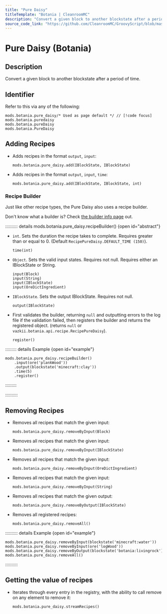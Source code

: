 ```yaml
---
title: "Pure Daisy"
titleTemplate: "Botania | CleanroomMC"
description: "Convert a given block to another blockstate after a period of time."
source_code_link: "https://github.com/CleanroomMC/GroovyScript/blob/master/src/main/java/com/cleanroommc/groovyscript/compat/mods/botania/PureDaisy.java"
---
```


# Pure Daisy (Botania)

## Description

Convert a given block to another blockstate after a period of time.

## Identifier

Refer to this via any of the following:

```groovy:no-line-numbers {1}
mods.botania.pure_daisy/* Used as page default */ // [!code focus]
mods.botania.puredaisy
mods.botania.pureDaisy
mods.botania.PureDaisy
```


## Adding Recipes

- Adds recipes in the format `output`, `input`:

    ```groovy:no-line-numbers
    mods.botania.pure_daisy.add(IBlockState, IBlockState)
    ```

- Adds recipes in the format `output`, `input`, `time`:

    ```groovy:no-line-numbers
    mods.botania.pure_daisy.add(IBlockState, IBlockState, int)
    ```


### Recipe Builder

Just like other recipe types, the Pure Daisy also uses a recipe builder.

Don't know what a builder is? Check [the builder info page](../../getting_started/builder.md) out.

:::::::::: details mods.botania.pure_daisy.recipeBuilder() {open id="abstract"}
- `int`. Sets the duration the recipe takes to complete. Requires greater than or equal to 0. (Default `RecipePureDaisy.DEFAULT_TIME (150)`).

    ```groovy:no-line-numbers
    time(int)
    ```

- `Object`. Sets the valid input states. Requires not null. Requires either an IBlockState or String.

    ```groovy:no-line-numbers
    input(Block)
    input(String)
    input(IBlockState)
    input(OreDictIngredient)
    ```

- `IBlockState`. Sets the output IBlockState. Requires not null.

    ```groovy:no-line-numbers
    output(IBlockState)
    ```

- First validates the builder, returning `null` and outputting errors to the log file if the validation failed, then registers the builder and returns the registered object. (returns `null` or `vazkii.botania.api.recipe.RecipePureDaisy`).

    ```groovy:no-line-numbers
    register()
    ```

::::::::: details Example {open id="example"}
```groovy:no-line-numbers
mods.botania.pure_daisy.recipeBuilder()
    .input(ore('plankWood'))
    .output(blockstate('minecraft:clay'))
    .time(5)
    .register()
```

:::::::::

::::::::::

## Removing Recipes

- Removes all recipes that match the given input:

    ```groovy:no-line-numbers
    mods.botania.pure_daisy.removeByInput(Block)
    ```

- Removes all recipes that match the given input:

    ```groovy:no-line-numbers
    mods.botania.pure_daisy.removeByInput(IBlockState)
    ```

- Removes all recipes that match the given input:

    ```groovy:no-line-numbers
    mods.botania.pure_daisy.removeByInput(OreDictIngredient)
    ```

- Removes all recipes that match the given input:

    ```groovy:no-line-numbers
    mods.botania.pure_daisy.removeByInput(String)
    ```

- Removes all recipes that match the given output:

    ```groovy:no-line-numbers
    mods.botania.pure_daisy.removeByOutput(IBlockState)
    ```

- Removes all registered recipes:

    ```groovy:no-line-numbers
    mods.botania.pure_daisy.removeAll()
    ```

:::::::::: details Example {open id="example"}
```groovy:no-line-numbers
mods.botania.pure_daisy.removeByInput(blockstate('minecraft:water'))
mods.botania.pure_daisy.removeByInput(ore('logWood'))
mods.botania.pure_daisy.removeByOutput(blockstate('botania:livingrock'))
mods.botania.pure_daisy.removeAll()
```

::::::::::

## Getting the value of recipes

- Iterates through every entry in the registry, with the ability to call remove on any element to remove it:

    ```groovy:no-line-numbers
    mods.botania.pure_daisy.streamRecipes()
    ```
